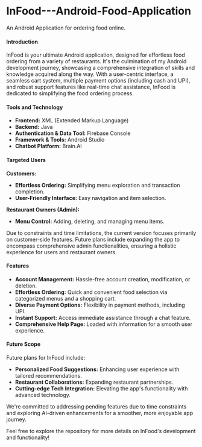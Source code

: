 # InFood---Android-Food-Application
An Android Application for ordering food online.

#### Introduction
InFood is your ultimate Android application, designed for effortless food ordering from a variety of restaurants. It's the culmination of my Android development journey, showcasing a comprehensive integration of skills and knowledge acquired along the way. With a user-centric interface, a seamless cart system, multiple payment options (including cash and UPI), and robust support features like real-time chat assistance, InFood is dedicated to simplifying the food ordering process.

#### Tools and Technology
- **Frontend:** XML (Extended Markup Language)
- **Backend:** Java
- **Authentication & Data Tool:** Firebase Console
- **Framework & Tools:** Android Studio
- **Chatbot Platform:** Brain.Ai

#### Targeted Users
**Customers:**
- **Effortless Ordering:** Simplifying menu exploration and transaction completion.
- **User-Friendly Interface:** Easy navigation and item selection.

**Restaurant Owners (Admin):**
- **Menu Control:** Adding, deleting, and managing menu items.

Due to constraints and time limitations, the current version focuses primarily on customer-side features. Future plans include expanding the app to encompass comprehensive admin functionalities, ensuring a holistic experience for users and restaurant owners.

#### Features
- **Account Management:** Hassle-free account creation, modification, or deletion.
- **Effortless Ordering:** Quick and convenient food selection via categorized menus and a shopping cart.
- **Diverse Payment Options:** Flexibility in payment methods, including UPI.
- **Instant Support:** Access immediate assistance through a chat feature.
- **Comprehensive Help Page:** Loaded with information for a smooth user experience.

#### Future Scope
Future plans for InFood include:
- **Personalized Food Suggestions:** Enhancing user experience with tailored recommendations.
- **Restaurant Collaborations:** Expanding restaurant partnerships.
- **Cutting-edge Tech Integration:** Elevating the app's functionality with advanced technology.

We're committed to addressing pending features due to time constraints and exploring AI-driven enhancements for a smoother, more enjoyable app journey.

Feel free to explore the repository for more details on InFood's development and functionality!
